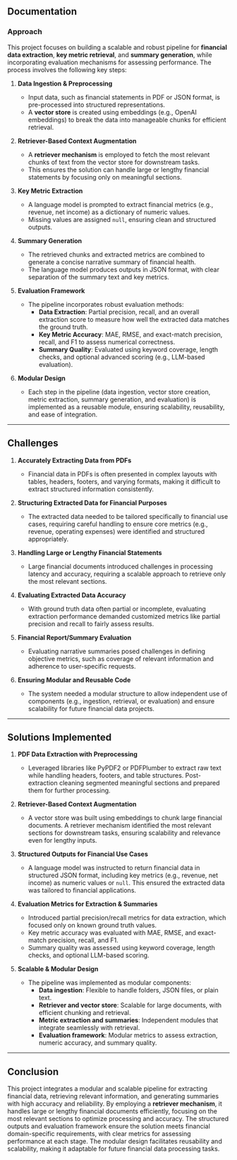 ## **Documentation**

### **Approach**  
This project focuses on building a scalable and robust pipeline for **financial data extraction**, **key metric retrieval**, and **summary generation**, while incorporating evaluation mechanisms for assessing performance. The process involves the following key steps:

1. **Data Ingestion & Preprocessing**  
   - Input data, such as financial statements in PDF or JSON format, is pre-processed into structured representations.  
   - A **vector store** is created using embeddings (e.g., OpenAI embeddings) to break the data into manageable chunks for efficient retrieval.  

2. **Retriever-Based Context Augmentation**  
   - A **retriever mechanism** is employed to fetch the most relevant chunks of text from the vector store for downstream tasks.  
   - This ensures the solution can handle large or lengthy financial statements by focusing only on meaningful sections.

3. **Key Metric Extraction**  
   - A language model is prompted to extract financial metrics (e.g., revenue, net income) as a dictionary of numeric values.  
   - Missing values are assigned `null`, ensuring clean and structured outputs.

4. **Summary Generation**  
   - The retrieved chunks and extracted metrics are combined to generate a concise narrative summary of financial health.  
   - The language model produces outputs in JSON format, with clear separation of the summary text and key metrics.

5. **Evaluation Framework**  
   - The pipeline incorporates robust evaluation methods:  
     - **Data Extraction**: Partial precision, recall, and an overall extraction score to measure how well the extracted data matches the ground truth.  
     - **Key Metric Accuracy**: MAE, RMSE, and exact-match precision, recall, and F1 to assess numerical correctness.  
     - **Summary Quality**: Evaluated using keyword coverage, length checks, and optional advanced scoring (e.g., LLM-based evaluation).  

6. **Modular Design**  
   - Each step in the pipeline (data ingestion, vector store creation, metric extraction, summary generation, and evaluation) is implemented as a reusable module, ensuring scalability, reusability, and ease of integration.


---

## **Challenges**

1. **Accurately Extracting Data from PDFs**  
   - Financial data in PDFs is often presented in complex layouts with tables, headers, footers, and varying formats, making it difficult to extract structured information consistently.

2. **Structuring Extracted Data for Financial Purposes**  
   - The extracted data needed to be tailored specifically to financial use cases, requiring careful handling to ensure core metrics (e.g., revenue, operating expenses) were identified and structured appropriately.

3. **Handling Large or Lengthy Financial Statements**  
   - Large financial documents introduced challenges in processing latency and accuracy, requiring a scalable approach to retrieve only the most relevant sections.

4. **Evaluating Extracted Data Accuracy**  
   - With ground truth data often partial or incomplete, evaluating extraction performance demanded customized metrics like partial precision and recall to fairly assess results.

5. **Financial Report/Summary Evaluation**  
   - Evaluating narrative summaries posed challenges in defining objective metrics, such as coverage of relevant information and adherence to user-specific requests.

6. **Ensuring Modular and Reusable Code**  
   - The system needed a modular structure to allow independent use of components (e.g., ingestion, retrieval, or evaluation) and ensure scalability for future financial data projects.


---

## **Solutions Implemented**

1. **PDF Data Extraction with Preprocessing**  
   - Leveraged libraries like PyPDF2 or PDFPlumber to extract raw text while handling headers, footers, and table structures. Post-extraction cleaning segmented meaningful sections and prepared them for further processing.

2. **Retriever-Based Context Augmentation**  
   - A vector store was built using embeddings to chunk large financial documents. A retriever mechanism identified the most relevant sections for downstream tasks, ensuring scalability and relevance even for lengthy inputs.

3. **Structured Outputs for Financial Use Cases**  
   - A language model was instructed to return financial data in structured JSON format, including key metrics (e.g., revenue, net income) as numeric values or `null`. This ensured the extracted data was tailored to financial applications.

4. **Evaluation Metrics for Extraction & Summaries**  
   - Introduced partial precision/recall metrics for data extraction, which focused only on known ground truth values.  
   - Key metric accuracy was evaluated with MAE, RMSE, and exact-match precision, recall, and F1.  
   - Summary quality was assessed using keyword coverage, length checks, and optional LLM-based scoring.

5. **Scalable & Modular Design**  
   - The pipeline was implemented as modular components:  
     - **Data ingestion**: Flexible to handle folders, JSON files, or plain text.  
     - **Retriever and vector store**: Scalable for large documents, with efficient chunking and retrieval.  
     - **Metric extraction and summaries**: Independent modules that integrate seamlessly with retrieval.  
     - **Evaluation framework**: Modular metrics to assess extraction, numeric accuracy, and summary quality.


---

## **Conclusion**

This project integrates a modular and scalable pipeline for extracting financial data, retrieving relevant information, and generating summaries with high accuracy and reliability. By employing a **retriever mechanism**, it handles large or lengthy financial documents efficiently, focusing on the most relevant sections to optimize processing and accuracy. The structured outputs and evaluation framework ensure the solution meets financial domain-specific requirements, with clear metrics for assessing performance at each stage. The modular design facilitates reusability and scalability, making it adaptable for future financial data processing tasks.
